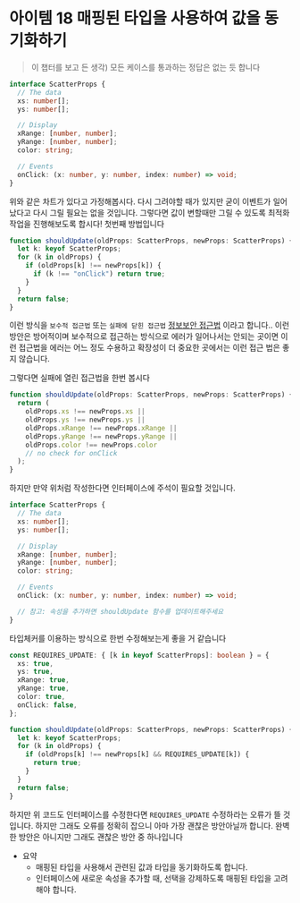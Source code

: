 # 아이템 18 매핑된 타입을 사용하여 값을 동기화하기

> 이 챕터를 보고 든 생각) 모든 케이스를 통과하는 정답은 없는 듯 합니다

```typescript
interface ScatterProps {
  // The data
  xs: number[];
  ys: number[];

  // Display
  xRange: [number, number];
  yRange: [number, number];
  color: string;

  // Events
  onClick: (x: number, y: number, index: number) => void;
}
```

위와 같은 차트가 있다고 가정해봅시다. 다시 그려야할 때가 있지만 굳이 이벤트가 일어났다고 다시 그릴 필요는 없을 것입니다. 그렇다면 값이 변할때만 그릴 수 있도록 최적화 작업을 진행해보도록 합시다! 첫번째 방법입니다

```typescript
function shouldUpdate(oldProps: ScatterProps, newProps: ScatterProps) {
  let k: keyof ScatterProps;
  for (k in oldProps) {
    if (oldProps[k] !== newProps[k]) {
      if (k !== "onClick") return true;
    }
  }
  return false;
}
```

이런 방식을 `보수적 접근법` 또는 `실패에 닫힌 접근법` [정보보안 접근법](https://blogs.keysight.com/blogs/tech/nwvs.entry.html/2020/05/20/fail_closed_failop-ZYAt.html) 이라고 합니다.. 이런 방안은 방어적이며 보수적으로 접근하는 방식으로 에러가 일어나서는 안되는 곳이면 이런 접근법을 에러는 어느 정도 수용하고 확장성이 더 중요한 곳에서는 이런 접근 법은 좋지 않습니다.

그렇다면 실패에 열린 접근법을 한번 봅시다

```typescript
function shouldUpdate(oldProps: ScatterProps, newProps: ScatterProps) {
  return (
    oldProps.xs !== newProps.xs ||
    oldProps.ys !== newProps.ys ||
    oldProps.xRange !== newProps.xRange ||
    oldProps.yRange !== newProps.yRange ||
    oldProps.color !== newProps.color
    // no check for onClick
  );
}
```

하지만 만약 위처럼 작성한다면 인터페이스에 주석이 필요할 것입니다.

```typescript
interface ScatterProps {
  // The data
  xs: number[];
  ys: number[];

  // Display
  xRange: [number, number];
  yRange: [number, number];
  color: string;

  // Events
  onClick: (x: number, y: number, index: number) => void;

  // 참고: 속성을 추가하면 shouldUpdate 함수를 업데이트해주세요
}
```

타입체커를 이용하는 방식으로 한번 수정해보는게 좋을 거 같습니다

```typescript
const REQUIRES_UPDATE: { [k in keyof ScatterProps]: boolean } = {
  xs: true,
  ys: true,
  xRange: true,
  yRange: true,
  color: true,
  onClick: false,
};

function shouldUpdate(oldProps: ScatterProps, newProps: ScatterProps) {
  let k: keyof ScatterProps;
  for (k in oldProps) {
    if (oldProps[k] !== newProps[k] && REQUIRES_UPDATE[k]) {
      return true;
    }
  }
  return false;
}
```

하지만 위 코드도 인터페이스를 수정한다면 `REQUIRES_UPDATE` 수정하라는 오류가 뜰 것입니다. 하지만 그래도 오류를 정확히 잡으니 아마 가장 괜찮은 방안아닐까 합니다. 완벽한 방안은 아니지만 그래도 괜찮은 방안 중 하나입니다

- 요약
  - 매핑된 타입을 사용해서 관련된 값과 타입을 동기화하도록 합니다.
  - 인터페이스에 새로운 속성을 추가할 때, 선택을 강제하도록 매핑된 타입을 고려해야 합니다.
